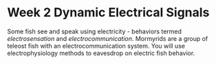 # Week 2 Dynamic Electrical Signals

Some fish see and speak using electricity - behaviors termed *electrosensation* and *electrocommunication*. Mormyrids are a group of teleost fish with an electrocommunication system. You will use electrophysiology methods to eavesdrop on electric fish behavior.